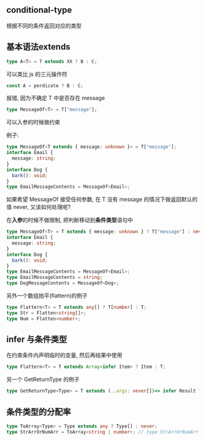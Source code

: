 ## conditional-type

根据不同的条件返回对应的类型

## 基本语法extends

```ts
type A<T> = T extends XX ? B : C;
```

可以类比 js 的三元操作符

```js
const A = perdicate ? B : C;
```

报错, 因为不确定 T 中是否存在 message

```ts
type MessageOf<T> = T["message"];
```

可以入参的时候做约束

例子: 
```ts
type MessageOf<T extends { message: unknown }> = T["message"];
interface Email {
  message: string;
}
interface Dog {
  bark(): void;
}
type EmailMessageContents = MessageOf<Email>;
```

如果希望 MessageOf 接受任何参数, 在 T 没有 message 的情况下做返回默认的值 never, 又该如何处理呢?

在**入参**的时候不做限制, 把判断移动到**条件类型**语句中

```ts
type MessageOf<T> = T extends { message: unknown } ? T["message"] : never;
interface Email {
  message: string;
}
interface Dog {
  bark(): void;
}
type EmailMessageContents = MessageOf<Email>;
type EmailMessageContents = string;
type DogMessageContents = MessageOf<Dog>;
```

另外一个数组拍平(flattern)的例子

```ts
type Flattern<T> = T extends any[] ? T[number] : T;
type Str = Flatten<string[]>;
type Num = Flatten<number>;
```

## infer 与条件类型

在约束条件内声明临时的变量, 然后再结果中使用

```ts
type Flattern<T> = T extends Array<infer Item> ? Item : T;
```

另一个 GetReturnType 的例子

```ts
type GetReturnType<Type> = T extends (..args: never[])=> infer Result ? Result : never
```

## 条件类型的分配率

```ts
type ToArray<Type> = Type extends any ? Type[] : never;
type StrArrOrNumArr = ToArray<string | number>; // type StrArrOrNumArr = string[] | number[]
```

